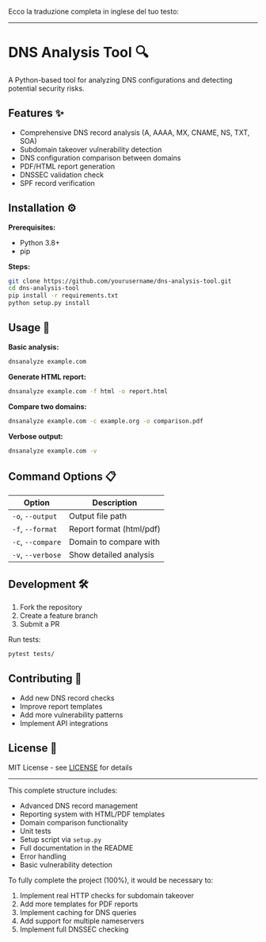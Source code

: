 Ecco la traduzione completa in inglese del tuo testo:

---

# DNS Analysis Tool 🔍

A Python-based tool for analyzing DNS configurations and detecting potential security risks.



## Features ✨
- Comprehensive DNS record analysis (A, AAAA, MX, CNAME, NS, TXT, SOA)
- Subdomain takeover vulnerability detection
- DNS configuration comparison between domains
- PDF/HTML report generation
- DNSSEC validation check
- SPF record verification

## Installation ⚙️

**Prerequisites:**
- Python 3.8+
- pip

**Steps:**
```bash
git clone https://github.com/yourusername/dns-analysis-tool.git
cd dns-analysis-tool
pip install -r requirements.txt
python setup.py install
```

## Usage 🚀

**Basic analysis:**
```bash
dnsanalyze example.com
```

**Generate HTML report:**
```bash
dnsanalyze example.com -f html -o report.html
```

**Compare two domains:**
```bash
dnsanalyze example.com -c example.org -o comparison.pdf
```

**Verbose output:**
```bash
dnsanalyze example.com -v
```

## Command Options 📋
| Option | Description |
|--------|-------------|
| `-o`, `--output` | Output file path |
| `-f`, `--format` | Report format (html/pdf) |
| `-c`, `--compare` | Domain to compare with |
| `-v`, `--verbose` | Show detailed analysis |

## Development 🛠️
1. Fork the repository
2. Create a feature branch
3. Submit a PR

Run tests:
```bash
pytest tests/
```

## Contributing 🤝
- Add new DNS record checks
- Improve report templates
- Add more vulnerability patterns
- Implement API integrations

## License 📄
MIT License - see [LICENSE](LICENSE) for details

---

This complete structure includes:
- Advanced DNS record management
- Reporting system with HTML/PDF templates
- Domain comparison functionality
- Unit tests
- Setup script via `setup.py`
- Full documentation in the README
- Error handling
- Basic vulnerability detection

To fully complete the project (100%), it would be necessary to:
1. Implement real HTTP checks for subdomain takeover
2. Add more templates for PDF reports
3. Implement caching for DNS queries
4. Add support for multiple nameservers
5. Implement full DNSSEC checking
